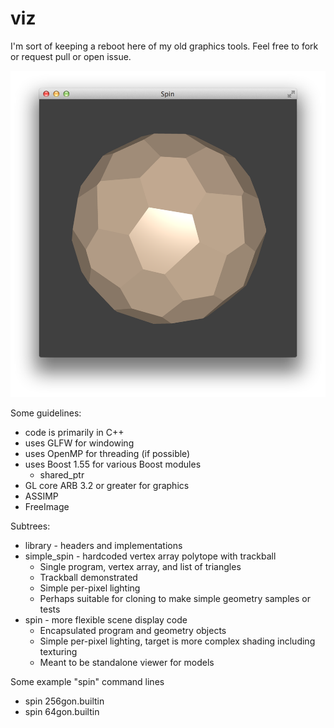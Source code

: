 viz
===

I'm sort of keeping a reboot here of my old graphics tools.  Feel free to fork or request pull or open issue.

![64gon in spin sample](https://raw.githubusercontent.com/bradgrantham/viz/master/spin_64gon.png)

Some guidelines:
* code is primarily in C++
* uses GLFW for windowing
* uses OpenMP for threading (if possible)
* uses Boost 1.55 for various Boost modules
  * shared_ptr 
* GL core ARB 3.2 or greater for graphics
* ASSIMP
* FreeImage

Subtrees:
* library - headers and implementations
* simple_spin - hardcoded vertex array polytope with trackball
  * Single program, vertex array, and list of triangles
  * Trackball demonstrated
  * Simple per-pixel lighting
  * Perhaps suitable for cloning to make simple geometry samples or tests
* spin - more flexible scene display code
  * Encapsulated program and geometry objects
  * Simple per-pixel lighting, target is more complex shading including texturing
  * Meant to be standalone viewer for models

Some example "spin" command lines
* spin 256gon.builtin
* spin 64gon.builtin
